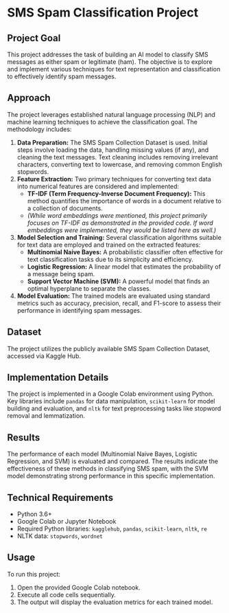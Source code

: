 # SMS Spam Classification Project

## Project Goal

This project addresses the task of building an AI model to classify SMS messages as either spam or legitimate (ham). The objective is to explore and implement various techniques for text representation and classification to effectively identify spam messages.

## Approach

The project leverages established natural language processing (NLP) and machine learning techniques to achieve the classification goal. The methodology includes:

1.  **Data Preparation:** The SMS Spam Collection Dataset is used. Initial steps involve loading the data, handling missing values (if any), and cleaning the text messages. Text cleaning includes removing irrelevant characters, converting text to lowercase, and removing common English stopwords.
2.  **Feature Extraction:** Two primary techniques for converting text data into numerical features are considered and implemented:
    *   **TF-IDF (Term Frequency-Inverse Document Frequency):** This method quantifies the importance of words in a document relative to a collection of documents.
    *   *(While word embeddings were mentioned, this project primarily focuses on TF-IDF as demonstrated in the provided code. If word embeddings were implemented, they would be listed here as well.)*
3.  **Model Selection and Training:** Several classification algorithms suitable for text data are employed and trained on the extracted features:
    *   **Multinomial Naive Bayes:** A probabilistic classifier often effective for text classification tasks due to its simplicity and efficiency.
    *   **Logistic Regression:** A linear model that estimates the probability of a message being spam.
    *   **Support Vector Machine (SVM):** A powerful model that finds an optimal hyperplane to separate the classes.
4.  **Model Evaluation:** The trained models are evaluated using standard metrics such as accuracy, precision, recall, and F1-score to assess their performance in identifying spam messages.

## Dataset

The project utilizes the publicly available SMS Spam Collection Dataset, accessed via Kaggle Hub.

## Implementation Details

The project is implemented in a Google Colab environment using Python. Key libraries include `pandas` for data manipulation, `scikit-learn` for model building and evaluation, and `nltk` for text preprocessing tasks like stopword removal and lemmatization.

## Results

The performance of each model (Multinomial Naive Bayes, Logistic Regression, and SVM) is evaluated and compared. The results indicate the effectiveness of these methods in classifying SMS spam, with the SVM model demonstrating strong performance in this specific implementation.

## Technical Requirements

*   Python 3.6+
*   Google Colab or Jupyter Notebook
*   Required Python libraries: `kagglehub`, `pandas`, `scikit-learn`, `nltk`, `re`
*   NLTK data: `stopwords`, `wordnet`

## Usage

To run this project:

1.  Open the provided Google Colab notebook.
2.  Execute all code cells sequentially.
3.  The output will display the evaluation metrics for each trained model.
